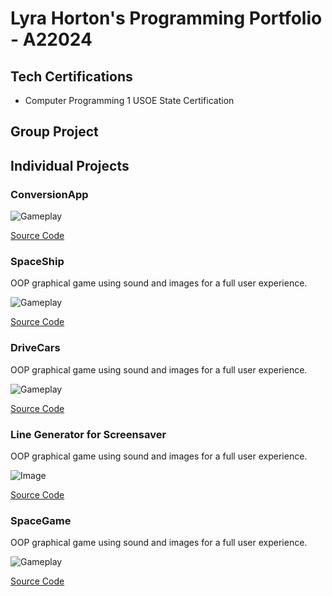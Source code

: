 # Lyra Horton's Programming Portfolio - A22024

## Tech Certifications
* Computer Programming 1 USOE State Certification


## Group Project

## Individual Projects

### ConversionApp

![Gameplay](https://github.com/lyraeho/Programming-Portfolio/assets/142616800/87b79493-e758-403b-b50a-212c2548b240)

[Source Code]()

### SpaceShip
OOP graphical game using sound and images for a full user experience.

![Gameplay]()

[Source Code]()

### DriveCars
OOP graphical game using sound and images for a full user experience.

![Gameplay](https://github.com/lyraeho/Programming-Portfolio/assets/142616800/7cf2b5f5-80ef-4a9d-bb90-23eb6e2315b5)

[Source Code]()

### Line Generator for Screensaver
OOP graphical game using sound and images for a full user experience.

![Image](https://github.com/lyraeho/Programming-Portfolio/assets/142616800/25b9bd3c-ed49-487c-989e-fa8ae1a3946b)


[Source Code]()

### SpaceGame
OOP graphical game using sound and images for a full user experience.

![Gameplay]()

[Source Code]()
